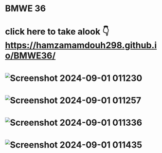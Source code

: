 # BMWE 36 
# click here to take alook 👇 https://hamzamamdouh298.github.io/BMWE36/
# ![Screenshot 2024-09-01 011230](https://github.com/user-attachments/assets/7d89c21e-c2b4-4c72-ae73-ad38c645d452)
# ![Screenshot 2024-09-01 011257](https://github.com/user-attachments/assets/46ce9243-46ee-485d-9006-9adc39b25e21)
# ![Screenshot 2024-09-01 011336](https://github.com/user-attachments/assets/a51d778b-dd29-4c81-8126-ade6f048d47e)
# ![Screenshot 2024-09-01 011435](https://github.com/user-attachments/assets/53e4f646-a86a-40a3-bca1-ac9f867a715a)

